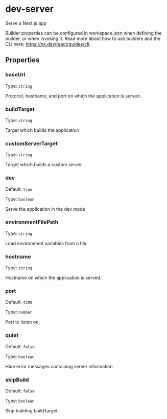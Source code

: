 # dev-server

Serve a Next.js app

Builder properties can be configured in workspace.json when defining the builder, or when invoking it.
Read more about how to use builders and the CLI here: https://nx.dev/react/guides/cli.

## Properties

### baseUrl

Type: `string`

Protocol, hostname, and port on which the application is served.

### buildTarget

Type: `string`

Target which builds the application

### customServerTarget

Type: `string`

Target which builds a custom server

### dev

Default: `true`

Type: `boolean`

Serve the application in the dev mode

### environmentFilePath

Type: `string`

Load environment variables from a file.

### hostname

Type: `string`

Hostname on which the application is served.

### port

Default: `4200`

Type: `number`

Port to listen on.

### quiet

Default: `false`

Type: `boolean`

Hide error messages containing server information.

### skipBuild

Default: `false`

Type: `boolean`

Skip building buildTarget.
